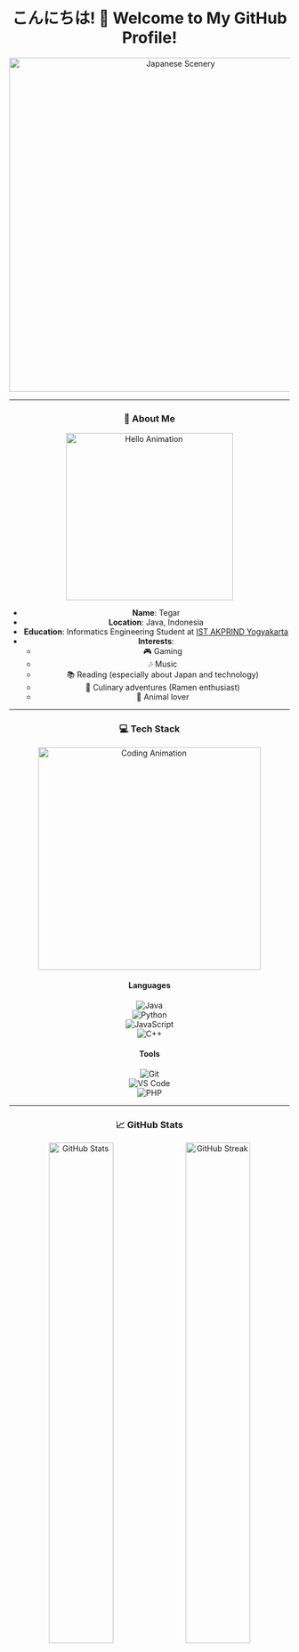 <h1 align="center">こんにちは! 👋 Welcome to My GitHub Profile!</h1>

<div align="center">
  <img src="https://media.tenor.com/VBlSwDU0e9UAAAAd/japanese-lanterns.gif" alt="Japanese Scenery" width="600"/>
</div>

---

<div align="center">

### 🌸 About Me  
<img src="https://media.tenor.com/mGgWY8RkgYMAAAAC/hello-world.gif" alt="Hello Animation" width="300"/>

- **Name**: Tegar  
- **Location**: Java, Indonesia  
- **Education**: Informatics Engineering Student at [IST AKPRIND Yogyakarta](https://www.akprind.ac.id/)  
- **Interests**:  
  - 🎮 Gaming  
  - 🎶 Music  
  - 📚 Reading (especially about Japan and technology)  
  - 🍜 Culinary adventures (Ramen enthusiast)  
  - 🐾 Animal lover  

---

### 💻 Tech Stack  

<img src="https://media.tenor.com/qJ5evVs-_uUAAAAC/coding.gif" alt="Coding Animation" width="400"/>

#### Languages  
![Java](https://img.shields.io/badge/Java-%23ED8B00.svg?style=for-the-badge&logo=java&logoColor=white)  
![Python](https://img.shields.io/badge/Python-%2314354C.svg?style=for-the-badge&logo=python&logoColor=white)  
![JavaScript](https://img.shields.io/badge/JavaScript-%23323330.svg?style=for-the-badge&logo=javascript&logoColor=%23F7DF1E)  
![C++](https://img.shields.io/badge/C++-%2300599C.svg?style=for-the-badge&logo=c%2B%2B&logoColor=white)  

#### Tools  
![Git](https://img.shields.io/badge/Git-%23F05033.svg?style=for-the-badge&logo=git&logoColor=white)  
![VS Code](https://img.shields.io/badge/VS_Code-%23007ACC.svg?style=for-the-badge&logo=visual-studio-code&logoColor=white)  
![PHP](https://img.shields.io/badge/PHP-%23777BB4.svg?style=for-the-badge&logo=php&logoColor=white)  

---

### 📈 GitHub Stats  

<img src="https://github-readme-stats.vercel.app/api?username=TegarSa&show_icons=true&theme=tokyonight" alt="GitHub Stats" width="48%"/>  
<img src="https://github-readme-streak-stats.herokuapp.com/?user=TegarSa&theme=tokyonight" alt="GitHub Streak" width="48%"/>  

---

### 🤝 Connect with Me  

<a href="https://www.linkedin.com/in/your-linkedin/" target="_blank">
  <img src="https://img.shields.io/badge/LinkedIn-%230077B5.svg?style=for-the-badge&logo=linkedin&logoColor=white" alt="LinkedIn Profile"/>
</a>  
<a href="mailto:your-email@example.com" target="_blank">
  <img src="https://img.shields.io/badge/Email-D14836?style=for-the-badge&logo=gmail&logoColor=white" alt="Email"/>
</a>  

---

### 🌐 Motto  

<img src="https://media.tenor.com/KgE26fErnigAAAAd/japan-temple.gif" alt="Motto Animation" width="400"/>  

*"The journey of a thousand miles begins with a single step."*  
— Lao Tzu  

</div>
